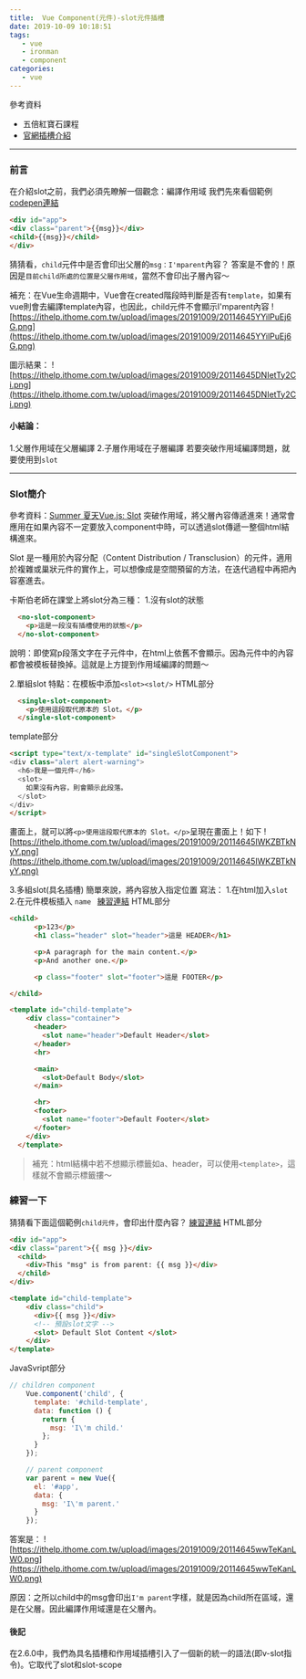 ```yaml
---
title:  Vue Component(元件)-slot元件插槽
date: 2019-10-09 10:18:51
tags:
   - vue 
   - ironman
   - component
categories:
   - vue
---
```


參考資料
- 五倍紅寶石課程
- [官網插槽介紹](https://cn.vuejs.org/v2/guide/components-slots.html)
<!-- more -->
-----

### 前言
在介紹slot之前，我們必須先瞭解一個觀念：編譯作用域
我們先來看個範例
[codepen連結](https://codepen.io/chunwen/pen/GRKxWJW?editors=1010)
```html
<div id="app">
<div class="parent">{{msg}}</div>
<child>{{msg}}</child>
</div>
```
猜猜看，`child`元件中是否會印出父層的`msg：I'mparent`內容？
答案是不會的！原因是`目前child所處的位置是父層作用域`，當然不會印出子層內容～ 

補充：在Vue生命週期中，Vue會在created階段時判斷是否有`template`，如果有vue則會去編譯template內容，也因此，child元件不會顯示I'mparent內容
![https://ithelp.ithome.com.tw/upload/images/20191009/20114645YYilPuEj6G.png](https://ithelp.ithome.com.tw/upload/images/20191009/20114645YYilPuEj6G.png)

圖示結果：
![https://ithelp.ithome.com.tw/upload/images/20191009/20114645DNIetTy2Ci.png](https://ithelp.ithome.com.tw/upload/images/20191009/20114645DNIetTy2Ci.png)


#### 小結論：
1.父層作用域在父層編譯
2.子層作用域在子層編譯
若要突破作用域編譯問題，就要使用到`slot`


-----


### Slot簡介
參考資料：[Summer 夏天Vue.js: Slot](https://cythilya.github.io/2017/10/11/vue-component-slot/)
突破作用域，將父層內容傳遞進來！通常會應用在如果內容不一定要放入component中時，可以透過slot傳遞一整個html結構進來。

Slot 是一種用於內容分配（Content Distribution / Transclusion）的元件，適用於複雜或巢狀元件的實作上，可以想像成是空間預留的方法，在迭代過程中再把內容塞進去。

卡斯伯老師在課堂上將slot分為三種：
1.沒有slot的狀態
```html
  <no-slot-component>
    <p>這是一段沒有插槽使用的狀態</p>
  </no-slot-component>
```
說明：即使寫p段落文字在子元件中，在html上依舊不會顯示。因為元件中的內容都會被模板替換掉。這就是上方提到作用域編譯的問題～

2.單組slot
特點：在模板中添加`<slot><slot/>`
HTML部分
```html
  <single-slot-component>
    <p>使用這段取代原本的 Slot。</p>
  </single-slot-component>
```
template部分
```html
<script type="text/x-template" id="singleSlotComponent">
<div class="alert alert-warning">
  <h6>我是一個元件</h6>
  <slot>
    如果沒有內容，則會顯示此段落。
  </slot>
</div>
</script>
```
畫面上，就可以將`<p>使用這段取代原本的 Slot。</p>`呈現在畫面上！如下
![https://ithelp.ithome.com.tw/upload/images/20191009/20114645IWKZBTkNyY.png](https://ithelp.ithome.com.tw/upload/images/20191009/20114645IWKZBTkNyY.png)

3.多組slot(具名插槽)
簡單來說，將內容放入指定位置
寫法：
1.在html加入`slot`  
2.在元件模板插入 `name `
[練習連結](https://codepen.io/chunwen/pen/gOOpLmN?editors=1010#0)
HTML部分
```html
<child>
      <p>123</p>
      <h1 class="header" slot="header">這是 HEADER</h1>

      <p>A paragraph for the main content.</p>
      <p>And another one.</p>

      <p class="footer" slot="footer">這是 FOOTER</p>

</child>

<template id="child-template">
    <div class="container">
      <header>
        <slot name="header">Default Header</slot>
      </header>
      <hr>

      <main>
        <slot>Default Body</slot>
      </main>

      <hr>
      <footer>
        <slot name="footer">Default Footer</slot>
      </footer>
    </div>
  </template>
```
> 補充：html結構中若不想顯示標籤如a、header，可以使用`<template>`，這樣就不會顯示標籤摟～

### 練習一下
猜猜看下面這個範例`child元件`，會印出什麼內容？
[練習連結](https://codepen.io/chunwen/pen/OJJVRGq?editors=1010#0)
HTML部分
```html
<div id="app">
<div class="parent">{{ msg }}</div>
  <child>
    <div>This "msg" is from parent: {{ msg }}</div>
  </child>
</div>

<template id="child-template">
    <div class="child">
      <div>{{ msg }}</div>
      <!-- 預設slot文字 -->
      <slot> Default Slot Content </slot>
    </div>
</template>
```
JavaSvript部分
```javascript
// children component
    Vue.component('child', {
      template: '#child-template',
      data: function () {
        return {
          msg: 'I\'m child.'
        };
      }
    });

    // parent component
    var parent = new Vue({
      el: '#app',
      data: {
        msg: 'I\'m parent.'
      }
    });

```
答案是：
![https://ithelp.ithome.com.tw/upload/images/20191009/20114645wwTeKanLW0.png](https://ithelp.ithome.com.tw/upload/images/20191009/20114645wwTeKanLW0.png)

原因：之所以child中的msg會印出`I'm parent`字樣，就是因為child所在區域，還是在父層。因此編譯作用域還是在父層內。


#### 後記
在2.6.0中，我們為具名插槽和作用域插槽引入了一個新的統一的語法(即v-slot指令)。它取代了slot和slot-scope
